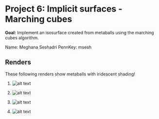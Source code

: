 # Project 6: Implicit surfaces - Marching cubes

**Goal:** Implement an isosurface created from metaballs using the marching cubes algorithm.

Name: Meghana Seshadri
PennKey: msesh

## Renders

These following renders show metaballs with iridescent shading!

1. ![alt text](https://github.com/MegSesh/Project5-Shaders/blob/master/renders/irid.png "Image 1")

2. ![alt text](https://github.com/MegSesh/Project5-Shaders/blob/master/renders/vignette.png "Image 1")

3. ![alt text](https://github.com/MegSesh/Project5-Shaders/blob/master/renders/pointillism.png "Image 1")

4. ![alt text](https://github.com/MegSesh/Project5-Shaders/blob/master/renders/sobel.png "Image 1")
